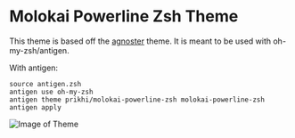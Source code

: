 # Molokai Powerline Zsh Theme

This theme is based off the
[agnoster](https://gist.github.com/agnoster/3712874) theme. It is meant to be used with oh-my-zsh/antigen.


With antigen:

    source antigen.zsh
    antigen use oh-my-zsh
    antigen theme prikhi/molokai-powerline-zsh molokai-powerline-zsh
    antigen apply


![Image of Theme](https://raw.githubusercontent.com/prikhi/molokai-powerline-zsh/master/screenshot.png)
